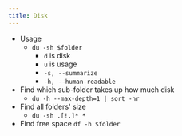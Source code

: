 ```yaml
---
title: Disk
---
```


- Usage
    - `du -sh $folder`
        - `d` is disk
        - `u` is usage
        - `-s, --summarize`
        - `-h, --human-readable`
- Find which sub-folder takes up how much disk
    - `du -h --max-depth=1 | sort -hr`
- Find all folders' size
    - `du -sh .[!.]* *`
- Find free space
    `df -h $folder`